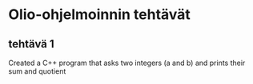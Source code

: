 # Olio-ohjelmoinnin tehtävät

## tehtävä 1
Created a C++ program that asks two integers (a and b) and prints their sum and quotient

